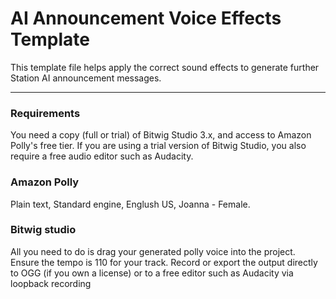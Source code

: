 # AI Announcement Voice Effects Template
This template file helps apply the correct sound effects to generate further Station AI announcement messages.

---

### Requirements
You need a copy (full or trial) of Bitwig Studio 3.x, and access to Amazon Polly's free tier. If you are using a trial version of Bitwig Studio, you also require a free audio editor such as Audacity.


### Amazon Polly
Plain text, Standard engine, Englush US, Joanna - Female.


### Bitwig studio
All you need to do is drag your generated polly voice into the project.
Ensure the tempo is 110 for your track.
Record or export the output directly to OGG (if you own a license) or to a free editor such as Audacity via loopback recording
